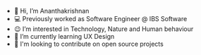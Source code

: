 - 👋 Hi, I’m Ananthakrishnan
- 💻 Previously worked as Software Engineer @ IBS Software 
- 😉 I’m interested in Technology, Nature and Human behaviour
- 🌱 I’m currently learning UX Design
- 💞️ I'm looking to contribute on open source projects

<!---
k-ananthakrishnan/k-ananthakrishnan is a ✨ special ✨ repository because its `README.md` (this file) appears on your GitHub profile.
You can click the Preview link to take a look at your changes.
--->
